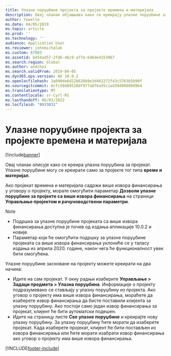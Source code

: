 ```yaml
---
title: Улазне поруџбине пројекта за пројекте времена и материјала
description: Овај чланак објашњава како се креирају улазне поруџбине засноване на пројектима времена и материјала.
author: Yowelle
ms.date: 04/05/2019
ms.topic: article
ms.prod: ''
ms.technology: ''
audience: Application User
ms.reviewer: johnmichalak
ms.custom: 87983
ms.assetid: b454ad57-2fd6-46c9-a77e-646de4153067
ms.search.region: Global
ms.author: andchoi
ms.search.validFrom: 2019-04-05
ms.dyn365.ops.version: AX 10.0.2
ms.openlocfilehash: 3a040de6d22b626b9e3d462272f43c5763b5b90f
ms.sourcegitcommit: 6cfc50d89528df977a8f6a55c1ad39d99800d9b4
ms.translationtype: MT
ms.contentlocale: sr-Cyrl-RS
ms.lasthandoff: 06/03/2022
ms.locfileid: "8933832"
---
```

# <a name="project-sales-orders-for-time-and-material-projects"></a>Улазне поруџбине пројекта за пројекте времена и материјала

[!include[banner](../includes/banner.md)]

Овај чланак описује како се креира улазна поруџбина за пројекат. Упазне поруџбине могу се креирати само за пројекте тог типа **време и материјал**.

Ако пројекат времена и материјала садржи више извора финансирања у уговору о пројекту, морате омогућити параметар **Дозволи улазне поруџбине за пројекте са више извора финансирања** на страници **Управљање пројектом и рачуноводствени параметри**. 

> [!NOTE]
> - Подршка за улазне поруџбине пројеката са више извора финансирања доступна је почев од издања апликације 10.0.2 и новије.
> - Параметар који ће омогућити подршку за улазне поруџбине пројеката са више извора финансирања уклониће се у таласу издања из априла 2020. године, након чега ће функционалност увек бити омогућена.

Улазне поруџбине засноване на пројекту можете креирати на два начина:

- Идите на сам пројекат. У окну радњи изаберите **Управљање > Задаци предмета > Улазна поруџбина**. Информације о пројекту подразумевано се стављају у улазну поруџбину из пројекта. Ако уговор о пројекту има више извора финансирања, мораћете да изаберете извор финансирања да бисте поставили клијента за улазну поруџбину. Ако постоји само један извор финансирања за пројекат, клијент ће бити аутоматски подешен.
- Идите на страницу листе **Све улазне поруџбине** и креирајте нову улазну поруџбину. За улазну поруџбину ћете морати да изаберете пројекат. Када изаберете пројекат, клијент ће бити постављен из извора финансирања или ћете морати изабрати извор финансирања ако уговор о пројекту има више извора финансирања.



[!INCLUDE[footer-include](../includes/footer-banner.md)]